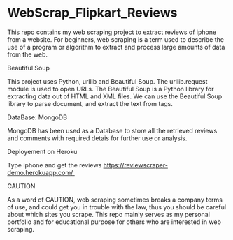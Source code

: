 # WebScrap_Flipkart_Reviews
This repo contains my web scraping project to extract reviews of iphone from a website. For beginners, web scraping is a term used to describe the use of a program or algorithm to extract and process large amounts of data from the web.

Beautiful Soup 

This project uses Python, urllib and Beautiful Soup. The urllib.request module is used to open URLs. The Beautiful Soup is a Python library for extracting data out of HTML and XML files. We can use the Beautiful Soup library to parse document, and extract the text from tags.

DataBase: MongoDB 

MongoDB has been used as a Database to store all the retrieved reviews and comments with required detais for further use or analysis.

Deployement on Heroku 

Type iphone and get the reviews https://reviewscraper-demo.herokuapp.com/ 

CAUTION

As a word of CAUTION, web scraping sometimes breaks a company terms of use, and could get you in trouble with the law, thus you should be careful about which sites you scrape. This repo mainly serves as my personal portfolio and for educational purpose for others who are interested in web scraping. 
